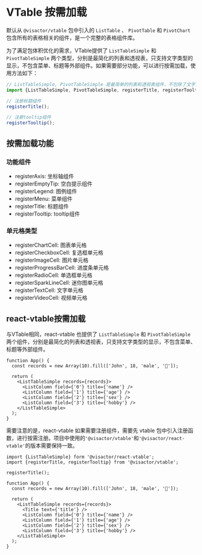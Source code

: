 # VTable 按需加载

默认从 `@visactor/vtable` 包中引入的 `ListTable` 、 `PivotTable` 和 `PivotChart` 包含所有的表格相关的组件，是一个完整的表格组件库。

为了满足包体积优化的需求，VTable提供了 `ListTableSimple` 和 `PivotTableSimple` 两个类型，分别是最简化的列表和透视表，只支持文字类型的显示，不包含菜单、标题等外部组件。如果需要部分功能，可以进行按需加载，使用方法如下：

```js
// ListTableSimple, PivotTableSimple 是最简单的列表和透视表组件，不包除了文字之外的单元格类型和任何组件
import {ListTableSimple, PivotTableSimple, registerTitle, registerTooltip} from '@visactor/vtable'; 

// 注册标题组件
registerTitle();

// 注册tooltip组件
registerTooltip();
```

## 按需加载功能

### 功能组件

* registerAxis: 坐标轴组件
* registerEmptyTip: 空白提示组件
* registerLegend: 图例组件
* registerMenu: 菜单组件
* registerTitle: 标题组件
* registerTooltip: tooltip组件

### 单元格类型

* registerChartCell: 图表单元格
* registerCheckboxCell: 复选框单元格
* registerImageCell: 图片单元格
* registerProgressBarCell: 进度条单元格
* registerRadioCell: 单选框单元格
* registerSparkLineCell: 迷你图单元格
* registerTextCell: 文字单元格
* registerVideoCell: 视频单元格

## react-vtable按需加载

与VTable相同，react-vtable 也提供了 `ListTableSimple` 和 `PivotTableSimple` 两个组件，分别是最简化的列表和透视表，只支持文字类型的显示，不包含菜单、标题等外部组件。

```tsx
function App() {
  const records = new Array(10).fill(['John', 18, 'male', '🏀']);

  return (
    <ListTableSimple records={records}>
      <ListColumn field={'0'} title={'name'} />
      <ListColumn field={'1'} title={'age'} />
      <ListColumn field={'2'} title={'sex'} />
      <ListColumn field={'3'} title={'hobby'} />
    </ListTableSimple>
  );
}
```

需要注意的是，react-vtable 如果需要注册组件，需要先 vtable 包中引入注册函数，进行按需注册。项目中使用的`'@visactor/vtable'`和`'@visactor/react-vtable'`的版本需要保持一致。

```tsx
import {ListTableSimple} form '@visactor/react-vtable';
import {registerTitle, registerTooltip} from '@visactor/vtable';

registerTitle();

function App() {
  const records = new Array(10).fill(['John', 18, 'male', '🏀']);

  return (
    <ListTableSimple records={records}>
      <Title text={'title'} />
      <ListColumn field={'0'} title={'name'} />
      <ListColumn field={'1'} title={'age'} />
      <ListColumn field={'2'} title={'sex'} />
      <ListColumn field={'3'} title={'hobby'} />
    </ListTableSimple>
  );
}
```
